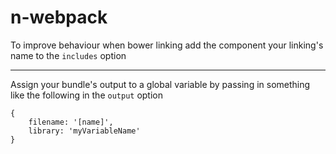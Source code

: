 # n-webpack
To improve behaviour when bower linking add the component your linking's name to the `includes` option
- - -
Assign your bundle's output to a global variable by passing in something like the following in the `output` option
```
{
	filename: '[name]',
	library: 'myVariableName'
}
```
